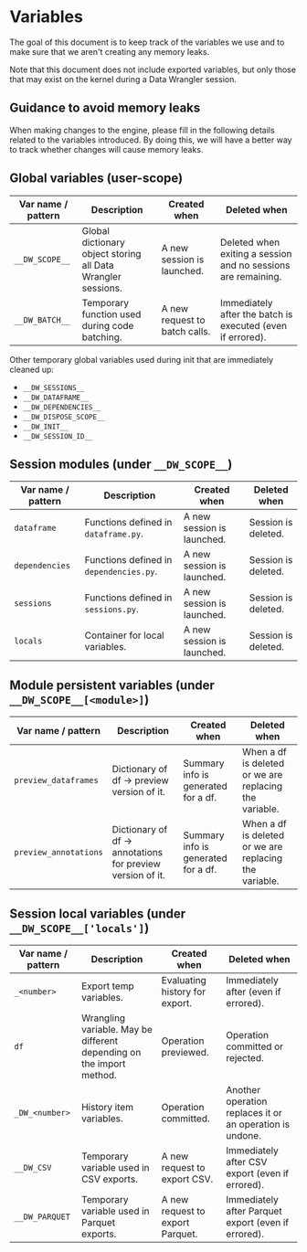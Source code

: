 # Variables

The goal of this document is to keep track of the variables we use and to make sure that we aren't creating any memory leaks.

Note that this document does not include exported variables, but only those that may exist on the kernel during a Data Wrangler session.

## Guidance to avoid memory leaks

When making changes to the engine, please fill in the following details related to the variables introduced. By doing this, we will have a better way to track whether changes will cause memory leaks.

## Global variables (user-scope)

| Var name / pattern | Description                                                  | Created when                  | Deleted when                                                  |
| ------------------ | ------------------------------------------------------------ | ----------------------------- | ------------------------------------------------------------- |
| `__DW_SCOPE__`     | Global dictionary object storing all Data Wrangler sessions. | A new session is launched.    | Deleted when exiting a session and no sessions are remaining. |
| `__DW_BATCH__`     | Temporary function used during code batching.                | A new request to batch calls. | Immediately after the batch is executed (even if errored).    |

Other temporary global variables used during init that are immediately cleaned up:

-   `__DW_SESSIONS__`
-   `__DW_DATAFRAME__`
-   `__DW_DEPENDENCIES__`
-   `__DW_DISPOSE_SCOPE__`
-   `__DW_INIT__`
-   `__DW_SESSION_ID__`

## Session modules (under `__DW_SCOPE__`)

| Var name / pattern | Description                             | Created when               | Deleted when        |
| ------------------ | --------------------------------------- | -------------------------- | ------------------- |
| `dataframe`        | Functions defined in `dataframe.py`.    | A new session is launched. | Session is deleted. |
| `dependencies`     | Functions defined in `dependencies.py`. | A new session is launched. | Session is deleted. |
| `sessions`         | Functions defined in `sessions.py`.     | A new session is launched. | Session is deleted. |
| `locals`           | Container for local variables.          | A new session is launched. | Session is deleted. |

## Module persistent variables (under `__DW_SCOPE__[<module>]`)

| Var name / pattern    | Description                                                | Created when                        | Deleted when                                           |
| --------------------- | ---------------------------------------------------------- | ----------------------------------- | ------------------------------------------------------ |
| `preview_dataframes`  | Dictionary of df -> preview version of it.                 | Summary info is generated for a df. | When a df is deleted or we are replacing the variable. |
| `preview_annotations` | Dictionary of df -> annotations for preview version of it. | Summary info is generated for a df. | When a df is deleted or we are replacing the variable. |

## Session local variables (under `__DW_SCOPE__['locals']`)

| Var name / pattern | Description                                                          | Created when                     | Deleted when                                             |
| ------------------ | -------------------------------------------------------------------- | -------------------------------- | -------------------------------------------------------- |
| `_<number>`        | Export temp variables.                                               | Evaluating history for export.   | Immediately after (even if errored).                     |
| `df`               | Wrangling variable. May be different depending on the import method. | Operation previewed.             | Operation committed or rejected.                         |
| `_DW_<number>`     | History item variables.                                              | Operation committed.             | Another operation replaces it or an operation is undone. |
| `__DW_CSV`         | Temporary variable used in CSV exports.                              | A new request to export CSV.     | Immediately after CSV export (even if errored).          |
| `__DW_PARQUET`     | Temporary variable used in Parquet exports.                          | A new request to export Parquet. | Immediately after Parquet export (even if errored).      |
